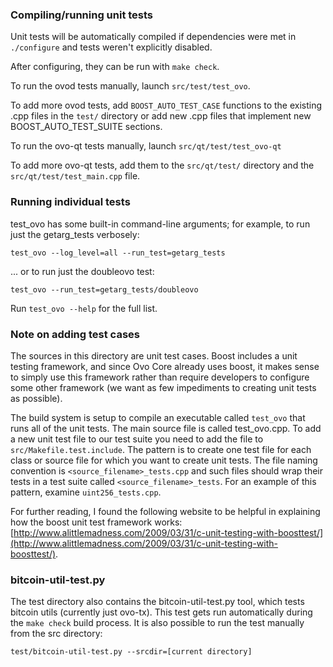 ### Compiling/running unit tests

Unit tests will be automatically compiled if dependencies were met in `./configure`
and tests weren't explicitly disabled.

After configuring, they can be run with `make check`.

To run the ovod tests manually, launch `src/test/test_ovo`.

To add more ovod tests, add `BOOST_AUTO_TEST_CASE` functions to the existing
.cpp files in the `test/` directory or add new .cpp files that
implement new BOOST_AUTO_TEST_SUITE sections.

To run the ovo-qt tests manually, launch `src/qt/test/test_ovo-qt`

To add more ovo-qt tests, add them to the `src/qt/test/` directory and
the `src/qt/test/test_main.cpp` file.

### Running individual tests

test_ovo has some built-in command-line arguments; for
example, to run just the getarg_tests verbosely:

    test_ovo --log_level=all --run_test=getarg_tests

... or to run just the doubleovo test:

    test_ovo --run_test=getarg_tests/doubleovo

Run `test_ovo --help` for the full list.

### Note on adding test cases

The sources in this directory are unit test cases.  Boost includes a
unit testing framework, and since Ovo Core already uses boost, it makes
sense to simply use this framework rather than require developers to
configure some other framework (we want as few impediments to creating
unit tests as possible).

The build system is setup to compile an executable called `test_ovo`
that runs all of the unit tests.  The main source file is called
test_ovo.cpp. To add a new unit test file to our test suite you need 
to add the file to `src/Makefile.test.include`. The pattern is to create 
one test file for each class or source file for which you want to create 
unit tests.  The file naming convention is `<source_filename>_tests.cpp` 
and such files should wrap their tests in a test suite 
called `<source_filename>_tests`. For an example of this pattern, 
examine `uint256_tests.cpp`.

For further reading, I found the following website to be helpful in
explaining how the boost unit test framework works:
[http://www.alittlemadness.com/2009/03/31/c-unit-testing-with-boosttest/](http://www.alittlemadness.com/2009/03/31/c-unit-testing-with-boosttest/).

### bitcoin-util-test.py

The test directory also contains the bitcoin-util-test.py tool, which tests bitcoin utils (currently just ovo-tx). This test gets run automatically during the `make check` build process. It is also possible to run the test manually from the src directory:

```
test/bitcoin-util-test.py --srcdir=[current directory]

```